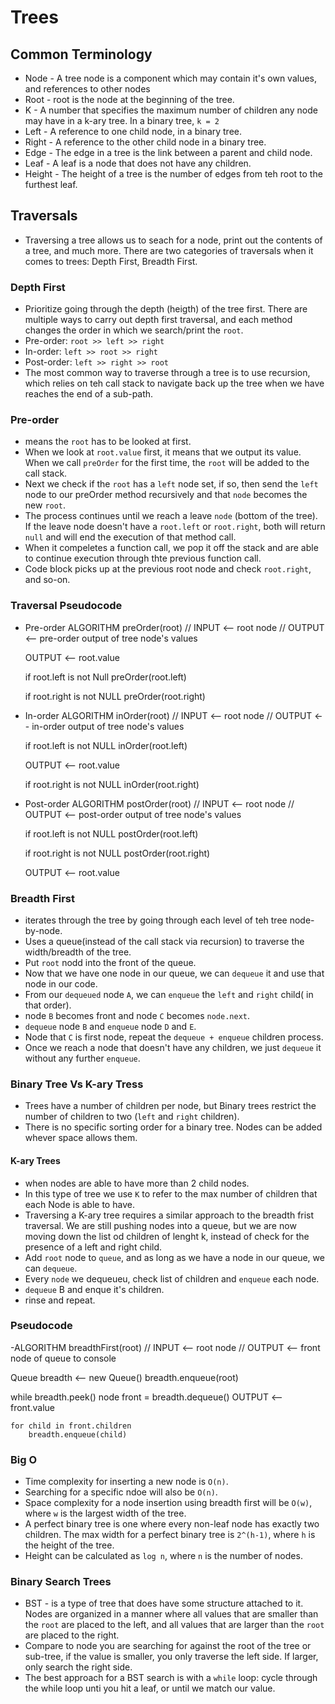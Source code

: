 # Trees

## Common Terminology

- Node - A tree node is a component which may contain it's own values, and references to other nodes
- Root - root is the node at the beginning of the tree.
- K - A number that specifies the maximum number of children any node may have in a k-ary tree. In a binary tree, `k = 2`
- Left - A reference to one child node, in a binary tree.
- Right - A reference to the other child node in a binary tree.
- Edge - The edge in a tree is the link between a parent and child node.
- Leaf - A leaf is a node that does not have any children.
- Height - The height of a tree is the number of edges from teh root to the furthest leaf.

## Traversals

- Traversing a tree allows us to seach for a node, print out the contents of a tree, and much more. There are two categories of traversals when it comes to trees: Depth First, Breadth First.

### Depth First

- Prioritize going through the depth (heigth) of the tree first. There are multiple ways to carry out depth first traversal, and each method changes the order in which we search/print the `root`.
- Pre-order: `root >> left >> right`
- In-order: `left >> root >> right`
- Post-order: `left >> right >> root`
- The most common way to traverse through a tree is to use recursion, which relies on teh call stack to navigate back up the tree when we have reaches the end of a sub-path.

### Pre-order

- means the `root` has to be looked at first.
- When we look at `root.value` first, it means that we output its value. When we call `preOrder` for the first time, the `root` will be added to the call stack.
- Next we check if the `root` has a `left` node set, if so, then send the `left` node to our preOrder method recursively and that `node` becomes the new `root`. 
- The process continues until we reach a leave `node` (bottom of the tree). If the leave node doesn't have a `root.left` or `root.right`, both will return `null` and will end the execution of that method call.
- When it compeletes a function call, we pop it off the stack and are able to continue execution through thte previous function call.
- Code block picks up at the previous root node and check `root.right`, and so-on.

### Traversal Pseudocode

- Pre-order
ALGORITHM preOrder(root)
// INPUT <-- root node
// OUTPUT <-- pre-order output of tree node's values

    OUTPUT <-- root.value

    if root.left is not Null
        preOrder(root.left)

    if root.right is not NULL
        preOrder(root.right)

- In-order
ALGORITHM inOrder(root)
// INPUT <-- root node
// OUTPUT <-- in-order output of tree node's values

    if root.left is not NULL
        inOrder(root.left)

    OUTPUT <-- root.value

    if root.right is not NULL
        inOrder(root.right)

- Post-order
ALGORITHM postOrder(root)
// INPUT <-- root node
// OUTPUT <-- post-order output of tree node's values

    if root.left is not NULL
        postOrder(root.left)

    if root.right is not NULL
        postOrder(root.right)

    OUTPUT <-- root.value

### Breadth First

- iterates through the tree by going through each level of teh tree node-by-node.
- Uses a queue(instead of the call stack via recursion) to traverse the width/breadth of the tree.
- Put `root` nodd into the front of the queue.
- Now that we have one node in our queue, we can `dequeue` it and use that node in our code.
- From our `dequeued` node `A`, we can `enqueue` the `left` and `right` child( in that order).
- node `B` becomes front and node `C` becomes `node.next`.
- `dequeue` node `B` and `enqueue` node `D` and `E`.
- Node that `C` is first node, repeat the `dequeue + enqueue` children process. 
- Once we reach a node that doesn't have any children, we just `dequeue` it without any further `enqueue`.

### Binary Tree Vs K-ary Tress

- Trees have a number of children per node, but Binary trees restrict the number of children to two (`left` and `right` children).
- There is no specific sorting order for a binary tree. Nodes can be added whever space allows them.

#### K-ary Trees

- when nodes are able to have more than 2 child nodes.
- In this type of tree we use `K` to refer to the max number of children that each Node is able to have.
- Traversing a K-ary tree requires a similar approach to the breadth frist traversal. We are still pushing nodes into a queue, but we are now moving down the list od children of lenght k, instead of check for the presence of a left and right child.
- Add `root` node to `queue`, and as long as we have a node in our queue, we can `dequeue`.
- Every `node` we dequeueu, check list of children and `enqueue` each node.
- `dequeue` B and enque it's children.
- rinse and repeat.

### Pseudocode

-ALGORITHM breadthFirst(root)
// INPUT  <-- root node
// OUTPUT <-- front node of queue to console

  Queue breadth <-- new Queue()
  breadth.enqueue(root)

  while breadth.peek()
    node front = breadth.dequeue()
    OUTPUT <-- front.value

    for child in front.children
        breadth.enqueue(child)

### Big O
- Time complexity for inserting a new node is `O(n)`.
- Searching for a specific ndoe will also be `O(n)`. 
- Space complexity for a node insertion using breadth first will be `O(w)`, where `w` is the largest width of the tree.
- A perfect binary tree is one where every non-leaf node has exactly two children. The max width for a perfect binary tree is `2^(h-1)`, where `h` is the height of the tree.
- Height can be calculated as `log n`, where `n` is the number of nodes.

### Binary Search Trees

- BST - is a type of tree that does have some structure attached to it. Nodes are organized in a manner where all values that are smaller than the `root` are placed to the left, and all values that are larger than the `root` are placed to the right.
- Compare to node you are searching for against the root of the tree or sub-tree, if the value is smaller, you only traverse the left side. If larger, only search the right side.
- The best approach for a BST search is with a `while` loop: cycle through the while loop unti you hit a leaf, or until we match our value.
